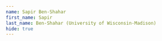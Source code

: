 ```yaml
--- 
name: Sapir Ben-Shahar  
first_name: Sapir 
last_name: Ben-Shahar (University of Wisconsin-Madison) 
hide: true 
--- 
```

 
 